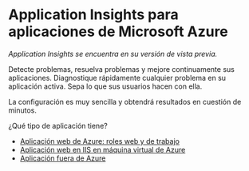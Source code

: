 <properties 
	pageTitle="Application Insights para aplicaciones de Microsoft Azure" 
	description="Analice el uso y el rendimiento de la aplicación de Azure con Application Insights." 
	services="application-insights" 
    documentationCenter="windows"
	authors="alancameronwills" 
	manager="douge"/>

<tags 
	ms.service="application-insights" 
	ms.workload="tbd" 
	ms.tgt_pltfrm="ibiza" 
	ms.devlang="na" 
	ms.topic="article" 
	ms.date="08/04/2015" 
	ms.author="awills"/>

#  Application Insights para aplicaciones de Microsoft Azure

*Application Insights se encuentra en su versión de vista previa.*


Detecte problemas, resuelva problemas y mejore continuamente sus aplicaciones. Diagnostique rápidamente cualquier problema en su aplicación activa. Sepa lo que sus usuarios hacen con ella.

La configuración es muy sencilla y obtendrá resultados en cuestión de minutos.

¿Qué tipo de aplicación tiene?

* [Aplicación web de Azure: roles web y de trabajo](app-insights-cloudservices.md)
* [Aplicación web en IIS en máquina virtual de Azure](../insights-perf-analytics.md)
* [Aplicación fuera de Azure](app-insights-get-started.md)








 

<!---HONumber=August15_HO6-->